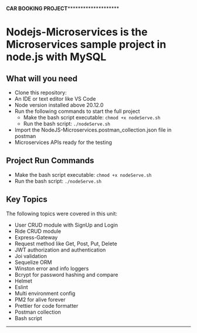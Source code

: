 ********************CAR BOOKING PROJECT****************************************

# Nodejs-Microservices is the Microservices sample project in node.js with MySQL

## What will you need

- Clone this repository:
- An IDE or text editor like VS Code
- Node version installed above 20.12.0
- Run the following commands to start the full project
    - Make the bash script executable: ``` chmod +x nodeServe.sh ``` 
    - Run the bash script: ``` ./nodeServe.sh ```
- Import the NodeJS-Microservices.postman_collection.json file in postman
- Microservices APIs ready for the testing

## Project Run Commands

- Make the bash script executable: ``` chmod +x nodeServe.sh ``` 
- Run the bash script: ``` ./nodeServe.sh ```

## Key Topics

The following topics were covered in this unit:

- User CRUD module with SignUp and Login
- Ride  CRUD module
- Express-Gateway
- Request method like Get, Post, Put, Delete
- JWT authorization and authentication
- Joi validation
- Sequelize ORM
- Winston error and info loggers
- Bcrypt for password hashing and compare
- Helmet
- Eslint
- Multi environment config
- PM2 for alive forever
- Prettier for code formatter
- Postman collection
- Bash script

---


